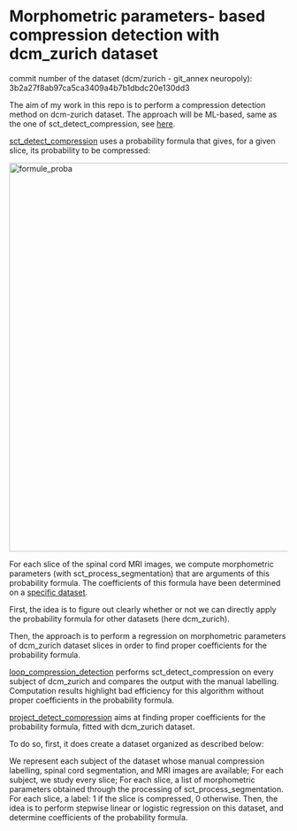# Morphometric parameters- based compression detection with dcm_zurich dataset

commit number of the dataset (dcm/zurich - git_annex neuropoly): 3b2a27f8ab97ca5ca3409a4b7b1dbdc20e130dd3

The aim of my work in this repo is to perform a compression detection method on dcm-zurich dataset.
The approach will be ML-based, same as the one of sct_detect_compression, see [here](https://github.com/neuropoly/idea-projects/issues/2).

[sct_detect_compression](https://github.com/spinalcordtoolbox/detect-compression/blob/main/sct_detect_compression.py) uses a probability formula that gives, for a given slice, its probability to be compressed:

<img width="703" alt="formule_proba" src="https://github.com/spinalcordtoolbox/detect-compression/assets/116156522/78e66291-924b-4891-8abf-a401b7f9f5e1">

For each slice of the spinal cord MRI images, we compute morphometric parameters (with sct_process_segmentation) that are arguments of this probability formula.
The coefficients of this formula have been determined on a [specific dataset](https://pubmed.ncbi.nlm.nih.gov/35371944/).

First, the idea is to figure out clearly whether or not we can directly apply the probability formula for other datasets (here dcm_zurich).

Then, the approach is to perform a regression on morphometric parameters of dcm_zurich dataset slices in order to find proper coefficients for the probability formula.






[loop_compression_detection](https://github.com/spinalcordtoolbox/detect-compression/blob/main/loop_compression_detection.py) performs sct_detect_compression on every subject of dcm_zurich and compares the output with the manual labelling.
Computation results highlight bad efficiency for this algorithm without proper coefficients in the probability formula.

[project_detect_compression](https://github.com/spinalcordtoolbox/detect-compression/blob/main/compression_detection_dcm_zurich.py) aims at finding proper coefficients for the probability formula, fitted with dcm_zurich dataset.

To do so, first, it does create a dataset organized as described below:

We represent each subject of the dataset whose manual compression labelling, spinal cord segmentation, and MRI images are available;
For each subject, we study every slice;
For each slice, a list of morphometric parameters obtained through the processing of sct_process_segmentation.
For each slice, a label: 1 if the slice is compressed, 0 otherwise.
Then, the idea is to perform stepwise linear or logistic regression on this dataset, and determine coefficients of the probability formula.







